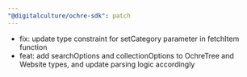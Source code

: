 ```yaml
---
"@digitalculture/ochre-sdk": patch
---
```


- fix: update type constraint for setCategory parameter in fetchItem function
- feat: add searchOptions and collectionOptions to OchreTree and Website types, and update parsing logic accordingly
